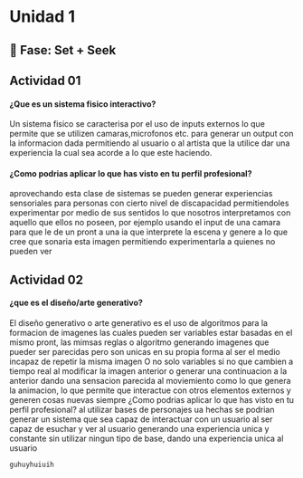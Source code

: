 # Unidad 1

## 🔎 Fase: Set + Seek

## Actividad 01

#### ¿Que es un sistema fisico interactivo?  
Un sistema fisico se caracterisa por el uso de inputs externos lo que permite que se utilizen camaras,microfonos etc. para generar un output con la informacion dada permitiendo al usuario o al artista que la utilice dar una experiencia la cual sea acorde a lo que este haciendo.

#### ¿Como podrias aplicar lo que has visto en tu perfil profesional?
 aprovechando esta clase de sistemas se pueden generar experiencias sensoriales para personas con cierto nivel de discapacidad permitiendoles experimentar por medio de sus sentidos lo que nosotros interpretamos con aquello que ellos no poseen, por ejemplo usando el input de una camara para que le de un pront a una ia que interprete la escena y genere a lo que cree que sonaria esta imagen permitiendo experimentarla a quienes no pueden ver
## Actividad 02

#### ¿que es el diseño/arte generativo? 
El diseño generativo o arte generativo es el uso de algoritmos para la formacion de imagenes las cuales pueden ser variables estar basadas en el mismo pront, las mimsas reglas o algoritmo generando imagenes que pueder ser parecidas pero son unicas en su propia forma al ser el medio incapaz de repetir la misma imagen O no solo variables si no que cambien a tiempo real al modificar la imagen anterior o generar una continuacion a la anterior dando una sensacion parecida al moviemiento como lo que genera la animacion, lo que permite que interactue con otros elementos externos y generen cosas nuevas siempre
¿Como podrias aplicar lo que has visto en tu perfil profesional? 
al utilizar bases de personajes ua hechas se podrian generar un sistema que sea capaz de interactuar con un usuario al ser capaz de esuchar y ver al usuario generando una experiencia unica y constante sin utilizar ningun tipo de base, dando una experiencia unica al usuario

``` js
guhuyhuiuih
